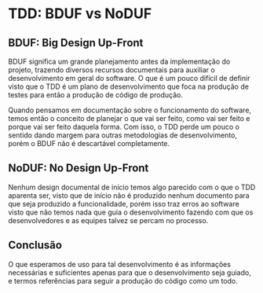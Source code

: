 # TDD: BDUF vs NoDUF

## BDUF: Big Design Up-Front

BDUF significa um grande planejamento antes da implementação do projeto, trazendo diversos recursos documentais para auxiliar o desenvolvimento em geral do software. O que é um pouco difícil de definir visto que o TDD é um plano de desenvolvimento que foca na produção de testes para então a produção de código de produção.

Quando pensamos em documentação sobre o funcionamento do software, temos então o conceito de planejar o que vai ser feito, como vai ser feito e porque vai ser feito daquela forma. Com isso, o TDD perde um pouco o sentido dando margem para outras metodologias de desenvolvimento, porém o BDUF não é descartável completamente.

## NoDUF: No Design Up-Front

Nenhum design documental de início temos algo parecido com o que o TDD aparenta ser, visto que de início não é produzido nenhum documento para que seja produzido a funcionalidade, porém isso traz erros ao software visto que não temos nada que guia o desenvolvimento fazendo com que os desenvolvedores e as equipes talvez se percam no processo.

## Conclusão

O que esperamos de uso para tal desenvolvimento é as informações necessárias e suficientes apenas para que o desenvolvimento seja guiado, e termos referências para seguir a produção do código como um todo.